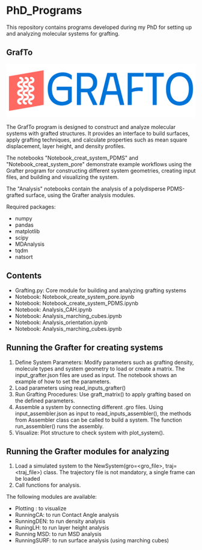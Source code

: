 # PhD_Programs
This repository contains programs developed during my PhD for setting up and analyzing molecular systems for grafting.

## GrafTo

![plot](logo.png)

The GrafTo program is designed to construct and analyze molecular systems with grafted structures. It provides an interface to build surfaces, apply grafting techniques, and calculate properties such as mean square displacement, layer height, and density profiles.

The notebooks "Notebook_creat_system_PDMS" and "Notebook_creat_system_pore" demonstrate example workflows using the Grafter program for constructing different system geometries, creating input files, and building and visualizing the system.

The "Analysis" notebooks contain the analysis of a polydisperse PDMS-grafted surface, using the Grafter analysis modules. 

Required packages:
- numpy
- pandas
- matplotlib
- scipy
- MDAnalysis
- tqdm
- natsort

## Contents

 - Grafting.py: Core module for building and analyzing grafting systems
 -  Notebook: Notebook_create_system_pore.ipynb
 - Notebook: Notebook_create_system_PDMS.ipynb
 - Notebook: Analysis_CAH.ipynb
 - Notebook: Analysis_marching_cubes.ipynb
 - Notebook: Analysis_orientation.ipynb
 - Notebook: Analysis_marching_cubes.ipynb

## Running the Grafter for creating systems

  1. Define System Parameters: Modify parameters such as grafting density, molecule types and system geometry to load or create a matrix. The input_grafter.json files are used as input. The notebook shows an example of how to set the parameters.
  2. Load parameters using read_inputs_grafter()
  3. Run Grafting Procedures: Use graft_matrix() to apply grafting based on the defined parameters.
  4. Assemble a system by connecting different .gro files. Using input_assembler.json as input to read_inputs_assembler(), the methods from Assembler class can be called to build a system. The function run_assembler() runs the assembly.
  5. Visualize: Plot structure to check system with plot_system().

## Running the Grafter modules for analyzing

 1. Load a simulated system to the NewSystem(gro=<gro_file>, traj=<traj_file>) class. The trajectory file is not mandatory, a single frame can be loaded
 2. Call functions for analysis.
  
 The following modules are available:
  - Plotting : to visualize
  - RunningCA: to run Contact Angle analysis
  - RunningDEN: to run density analysis
  - RuningLH: to run layer height analysis
  - Running MSD: to run MSD analysis
  - RunningSURF: to run surface analysis (using marching cubes)

